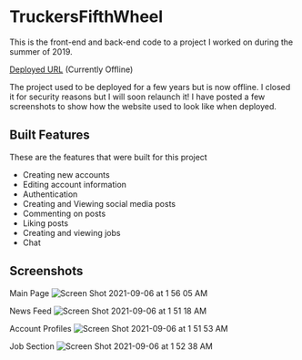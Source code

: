 # TruckersFifthWheel

This is the front-end and back-end code to a project I worked on during the summer of 2019. 


[Deployed URL](https://still-taiga-69176.herokuapp.com/) (Currently Offline)

The project used to be deployed for a few years but is now offline. I closed it for security reasons but I will soon relaunch it! I have posted a few screenshots to show how the website used to look like when deployed.

## Built Features

These are the features that were built for this project

* Creating new accounts
* Editing account information
* Authentication
* Creating and Viewing social media posts
* Commenting on posts
* Liking posts
* Creating and viewing jobs
* Chat

## Screenshots

Main Page
![Screen Shot 2021-09-06 at 1 56 05 AM](https://user-images.githubusercontent.com/46658013/132167550-7c883e87-2d08-4562-a0ca-f95db37149f3.png)

News Feed
![Screen Shot 2021-09-06 at 1 51 18 AM](https://user-images.githubusercontent.com/46658013/132167136-8cf78fcb-3ef0-4e85-8708-32b9270849bb.png)

Account Profiles
![Screen Shot 2021-09-06 at 1 51 53 AM](https://user-images.githubusercontent.com/46658013/132167190-c815e888-4c3c-469f-855e-38b5b1cb30a4.png)

Job Section
![Screen Shot 2021-09-06 at 1 52 38 AM](https://user-images.githubusercontent.com/46658013/132167235-693422e7-e90f-4e3f-bd60-c2fa517aa230.png)


